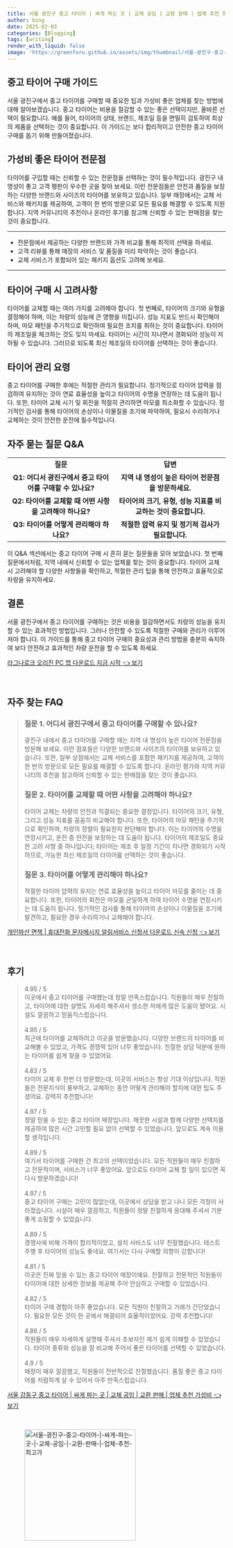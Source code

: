 ```yaml
---
title: 서울 광진구 중고 타이어 | 싸게 파는 곳 | 교체 공임 | 교환 판매 | 업체 추천 최고가
author: bing
date: 2025-02-03
categories: [Blogging]
tags: [writing]
render_with_liquid: false
image: 'https://greenforu.github.io/assets/img/thumbnail/서울-광진구-중고-타이어-|-싸게-파는-곳-|-교체-공임-|-교환-판매-|-업체-추천-최고가.webp'
---
```



<h2 id='중고 타이어 구매 가이드'>중고 타이어 구매 가이드</h2>

<p>서울 광진구에서 중고 타이어를 구매할 때 중요한 팁과 가성비 좋은 업체를 찾는 방법에 대해 알아보겠습니다. 중고 타이어는 비용을 절감할 수 있는 좋은 선택이지만, 올바른 선택이 필요합니다. 예를 들어, 타이어의 상태, 브랜드, 제조일 등을 면밀히 검토하여 최상의 제품을 선택하는 것이 중요합니다. 이 가이드는 보다 합리적이고 안전한 중고 타이어 구매를 돕기 위해 만들어졌습니다.</p>

<h2 id='가성비 좋은 타이어 전문점'>가성비 좋은 타이어 전문점</h2>

<p>타이어를 구입할 때는 신뢰할 수 있는 전문점을 선택하는 것이 필수적입니다. 광진구 내 명성이 좋고 고객 평판이 우수한 곳을 찾아 보세요. 이런 전문점들은 안전과 품질을 보장하는 다양한 브랜드와 사이즈의 타이어를 보유하고 있습니다. 일부 매장에서는 교체 서비스와 패키지를 제공하여, 고객이 한 번의 방문으로 모든 필요를 해결할 수 있도록 지원합니다. 지역 커뮤니티의 추천이나 온라인 후기를 참고해 신뢰할 수 있는 판매점을 찾는 것이 중요합니다.</p>

<hr />

<ul>
    <li>전문점에서 제공하는 다양한 브랜드와 가격 비교를 통해 최적의 선택을 하세요.</li>
    <li>고객 리뷰를 통해 매장의 서비스 및 품질을 미리 파악하는 것이 좋습니다.</li>
    <li>교체 서비스가 포함되어 있는 패키지 옵션도 고려해 보세요.</li>
</ul>

<hr />

<h2 id='타이어 구매 시 고려사항'>타이어 구매 시 고려사항</h2>

<p>타이어를 교체할 때는 여러 가지를 고려해야 합니다. 첫 번째로, 타이어의 크기와 유형을 결정해야 하며, 이는 차량의 성능에 큰 영향을 미칩니다. 성능 지표도 반드시 확인해야 하며, 마모 패턴을 주기적으로 확인하여 필요한 조치를 취하는 것이 중요합니다. 타이어의 제조일을 체크하는 것도 잊지 마세요. 타이어는 시간이 지나면서 경화되어 성능이 저하될 수 있습니다. 그러므로 되도록 최신 제조일의 타이어를 선택하는 것이 좋습니다.</p>

<h2 id='타이어 관리 요령'>타이어 관리 요령</h2>

<p>중고 타이어를 구매한 후에는 적절한 관리가 필요합니다. 정기적으로 타이어 압력을 점검하여 유지하는 것이 연료 효율성을 높이고 타이어의 수명을 연장하는 데 도움이 됩니다. 또한, 타이어 교체 시기 및 회전을 적절히 관리하면 마모를 최소화할 수 있습니다. 정기적인 검사를 통해 타이어의 손상이나 이물질을 조기에 파악하여, 필요시 수리하거나 교체하는 것이 안전한 운전에 필수적입니다.</p>

<h2 id='자주 묻는 질문 Q&A'>자주 묻는 질문 Q&A</h2>

<table>
    <tr>
        <td style="text-align: center; height: 17px;"><b>질문</b></td>
        <td style="text-align: center; height: 17px;"><b>답변</b></td>
    </tr>
    <tr>
        <td style="text-align: center; height: 17px;"><b>Q1: 어디서 광진구에서 중고 타이어를 구매할 수 있나요?</b></td>
        <td style="text-align: center; height: 17px;"><b>지역 내 명성이 높은 타이어 전문점을 방문하세요.</b></td>
    </tr>
    <tr>
        <td style="text-align: center; height: 17px;"><b>Q2: 타이어를 교체할 때 어떤 사항을 고려해야 하나요?</b></td>
        <td style="text-align: center; height: 17px;"><b>타이어의 크기, 유형, 성능 지표를 비교하는 것이 중요합니다.</b></td>
    </tr>
    <tr>
        <td style="text-align: center; height: 17px;"><b>Q3: 타이어를 어떻게 관리해야 하나요?</b></td>
        <td style="text-align: center; height: 17px;"><b>적절한 압력 유지 및 정기적 검사가 필요합니다.</b></td>
    </tr>
</table>

<p>이 Q&A 섹션에서는 중고 타이어 구매 시 흔히 묻는 질문들을 모아 보았습니다. 첫 번째 질문에서처럼, 지역 내에서 신뢰할 수 있는 업체를 찾는 것이 중요합니다. 타이어 교체 시 고려해야 할 다양한 사항들을 확인하고, 적절한 관리 팁을 통해 안전하고 효율적으로 차량을 유지하세요.</p>

<h2 id='결론'>결론</h2>

<p>서울 광진구에서 중고 타이어를 구매하는 것은 비용을 절감하면서도 차량의 성능을 유지할 수 있는 효과적인 방법입니다. 그러나 안전할 수 있도록 적절한 구매와 관리가 이루어져야 합니다. 이 가이드를 통해 중고 타이어 구매의 중요성과 관리 방법을 충분히 숙지하여 보다 안전하고 효과적인 차량 운전을 할 수 있도록 하세요.</p>


<p><a class="click-button" title="라그나로크 오리진 PC 앱 다운로드 지금 시작" href="https://greenforu.github.io/posts/%EB%9D%BC%EA%B7%B8%EB%82%98%EB%A1%9C%ED%81%AC-%EC%98%A4%EB%A6%AC%EC%A7%84-PC-%EC%95%B1-%EB%8B%A4%EC%9A%B4%EB%A1%9C%EB%93%9C-%EC%A7%80%EA%B8%88-%EC%8B%9C%EC%9E%91/" rel="dofollow">라그나로크 오리진 PC 앱 다운로드 지금 시작 👈 보기</a></p><br>
<h2 id='자주_찾는_FAQ'>자주 찾는 FAQ</h2>
<div itemscope="" itemtype="https://schema.org/FAQPage"> 
<blockquote> 
<div itemscope="" itemprop="mainEntity" itemtype="https://schema.org/Question"> 
<h3 itemprop="name">질문 1. 어디서 광진구에서 중고 타이어를 구매할 수 있나요?</h3> 
<div itemscope="" itemprop="acceptedAnswer" itemtype="https://schema.org/Answer"> 
<span itemprop="text"> 
<p>광진구 내에서 중고 타이어를 구매할 때는 지역 내 명성이 높은 타이어 전문점을 방문해 보세요. 이런 점포들은 다양한 브랜드와 사이즈의 타이어를 보유하고 있습니다. 또한, 일부 상점에서는 교체 서비스를 포함한 패키지를 제공하여, 고객이 한 번의 방문으로 모든 필요를 해결할 수 있도록 합니다. 온라인 평가와 지역 커뮤니티의 추천을 참고하여 신뢰할 수 있는 판매점을 찾는 것이 좋습니다.</p> 
</span> 
</div> 
</div> 

<div itemscope="" itemprop="mainEntity" itemtype="https://schema.org/Question"> 
<h3 itemprop="name">질문 2. 타이어를 교체할 때 어떤 사항을 고려해야 하나요?</h3> 
<div itemscope="" itemprop="acceptedAnswer" itemtype="https://schema.org/Answer"> 
<span itemprop="text"> 
<p>타이어 교체는 차량의 안전과 직결되는 중요한 결정입니다. 타이어의 크기, 유형, 그리고 성능 지표를 꼼꼼히 비교해야 합니다. 또한, 타이어의 마모 패턴을 주기적으로 확인하여, 차량의 정렬이 필요한지 판단해야 합니다. 이는 타이어의 수명을 연장시키고, 운전 중 안전을 보장하는 데 도움이 됩니다. 타이어의 제조일도 중요한 고려 사항 중 하나입니다; 타이어는 제조 후 일정 기간이 지나면 경화되기 시작하므로, 가능한 최신 제조일의 타이어를 선택하는 것이 좋습니다.</p> 
</span> 
</div> 
</div> 

<div itemscope="" itemprop="mainEntity" itemtype="https://schema.org/Question"> 
<h3 itemprop="name">질문 3. 타이어를 어떻게 관리해야 하나요?</h3> 
<div itemscope="" itemprop="acceptedAnswer" itemtype="https://schema.org/Answer"> 
<span itemprop="text"> 
<p>적절한 타이어 압력의 유지는 연료 효율성을 높이고 타이어 마모를 줄이는 데 중요합니다. 또한, 타이어의 회전은 마모를 균일하게 하여 타이어 수명을 연장시키는 데 도움이 됩니다. 정기적인 검사를 통해 타이어의 손상이나 이물질을 조기에 발견하고, 필요한 경우 수리하거나 교체해야 합니다.</p> 
</span> 
</div> 
</div> 
</blockquote> 
</div>
<p><a class="click-button" title="개인파산 면책 | 휴대전화 문자메시지 알림서비스 신청서 다운로드 신속 신청" href="https://greenforu.github.io/posts/%EA%B0%9C%EC%9D%B8%ED%8C%8C%EC%82%B0-%EB%A9%B4%EC%B1%85-%ED%9C%B4%EB%8C%80%EC%A0%84%ED%99%94-%EB%AC%B8%EC%9E%90%EB%A9%94%EC%8B%9C%EC%A7%80-%EC%95%8C%EB%A6%BC%EC%84%9C%EB%B9%84%EC%8A%A4-%EC%8B%A0%EC%B2%AD%EC%84%9C-%EB%8B%A4%EC%9A%B4%EB%A1%9C%EB%93%9C-%EC%8B%A0%EC%86%8D-%EC%8B%A0%EC%B2%AD/" rel="dofollow">개인파산 면책 | 휴대전화 문자메시지 알림서비스 신청서 다운로드 신속 신청 👈 보기</a></p><br>
<h2 id='후기'>후기</h2>
<div itemscope itemtype="https://schema.org/Product">
  <blockquote>
  <div itemprop="review" itemscope itemtype="https://schema.org/Review">
      <div itemprop="reviewRating" itemscope itemtype="https://schema.org/Rating"> <span itemprop="ratingValue">4.95</span> / <span itemprop="bestRating">5</span> </div>
      <span itemprop="reviewBody">이곳에서 중고 타이어를 구매했는데 정말 만족스럽습니다. 직원들이 매우 친절하고, 타이어에 대한 설명도 자세히 해주셔서 생소한 저에게 많은 도움이 됐어요. 시설도 깔끔하고 믿음직스럽습니다.</span>
  </div>
  <br>
  <div itemprop="review" itemscope itemtype="https://schema.org/Review">
      <div itemprop="reviewRating" itemscope itemtype="https://schema.org/Rating"> <span itemprop="ratingValue">4.95</span> / <span itemprop="bestRating">5</span> </div>
      <span itemprop="reviewBody">최근에 타이어를 교체하려고 이곳을 방문했습니다. 다양한 브랜드의 타이어를 비교해볼 수 있었고, 가격도 경쟁력 있어 너무 좋았습니다. 친절한 상담 덕분에 원하는 타이어를 쉽게 찾을 수 있었어요.</span>
  </div>
  <br>
  <div itemprop="review" itemscope itemtype="https://schema.org/Review">
      <div itemprop="reviewRating" itemscope itemtype="https://schema.org/Rating"> <span itemprop="ratingValue">4.83</span> / <span itemprop="bestRating">5</span> </div>
      <span itemprop="reviewBody">타이어 교체 후 한번 더 방문했는데, 이곳의 서비스는 항상 기대 이상입니다. 직원들은 전문지식이 풍부하고, 교체하는 동안 어떻게 관리해야 할지에 대한 팁도 주셨어요. 강력히 추천합니다!</span>
  </div>
  <br>
  <div itemprop="review" itemscope itemtype="https://schema.org/Review">
      <div itemprop="reviewRating" itemscope itemtype="https://schema.org/Rating"> <span itemprop="ratingValue">4.97</span> / <span itemprop="bestRating">5</span> </div>
      <span itemprop="reviewBody">정말 믿을 수 있는 중고 타이어 매장입니다. 깨끗한 시설과 함께 다양한 선택지를 제공하여 많은 시간 고민할 필요 없이 선택할 수 있었습니다. 앞으로도 계속 이용할 생각입니다.</span>
  </div>
  <br>
  <div itemprop="review" itemscope itemtype="https://schema.org/Review">
      <div itemprop="reviewRating" itemscope itemtype="https://schema.org/Rating"> <span itemprop="ratingValue">4.89</span> / <span itemprop="bestRating">5</span> </div>
      <span itemprop="reviewBody">여기서 타이어를 구매한 건 최고의 선택이었습니다. 모든 직원들이 매우 친절하고 전문적이며, 서비스가 너무 좋았어요. 앞으로도 타이어 교체 할 일이 있으면 꼭 다시 방문하겠습니다!</span>
  </div>
  <br>
  <div itemprop="review" itemscope itemtype="https://schema.org/Review">
      <div itemprop="reviewRating" itemscope itemtype="https://schema.org/Rating"> <span itemprop="ratingValue">4.97</span> / <span itemprop="bestRating">5</span> </div>
      <span itemprop="reviewBody">중고 타이어 구매는 고민이 많았는데, 이곳에서 상담을 받고 나니 모든 걱정이 사라졌습니다. 시설이 매우 깔끔하고, 직원들이 정말 친절하게 응대해 주셔서 기분 좋게 쇼핑할 수 있었습니다.</span>
  </div>
  <br>
  <div itemprop="review" itemscope itemtype="https://schema.org/Review">
      <div itemprop="reviewRating" itemscope itemtype="https://schema.org/Rating"> <span itemprop="ratingValue">4.89</span> / <span itemprop="bestRating">5</span> </div>
      <span itemprop="reviewBody">경쟁사에 비해 가격이 합리적이었고, 설치 서비스도 너무 친절했습니다. 테스트 주행 후 타이어의 성능도 좋네요. 여기서는 다시 구매할 의향이 강합니다!</span>
  </div>
  <br>
  <div itemprop="review" itemscope itemtype="https://schema.org/Review">
      <div itemprop="reviewRating" itemscope itemtype="https://schema.org/Rating"> <span itemprop="ratingValue">4.81</span> / <span itemprop="bestRating">5</span> </div>
      <span itemprop="reviewBody">이곳은 진짜 믿을 수 있는 중고 타이어 매장이예요. 친절하고 전문적인 직원들이 타이어에 대한 상세한 정보를 제공해 주어 안심하고 구매할 수 있었습니다.</span>
  </div>
  <br>
  <div itemprop="review" itemscope itemtype="https://schema.org/Review">
      <div itemprop="reviewRating" itemscope itemtype="https://schema.org/Rating"> <span itemprop="ratingValue">4.82</span> / <span itemprop="bestRating">5</span> </div>
      <span itemprop="reviewBody">타이어 구매 경험이 아주 좋았습니다. 모든 직원이 친절하고 거래가 간단었습니다. 필요한 모든 것이 한 곳에서 해결되어 효율적이었어요. 강력 추천합니다!</span>
  </div>
  <br>
  <div itemprop="review" itemscope itemtype="https://schema.org/Review">
      <div itemprop="reviewRating" itemscope itemtype="https://schema.org/Rating"> <span itemprop="ratingValue">4.86</span> / <span itemprop="bestRating">5</span> </div>
      <span itemprop="reviewBody">직원들이 매우 자세하게 설명해 주셔서 초보자인 제가 쉽게 이해할 수 있었습니다. 타이어 종류와 성능을 잘 비교해 주어서 좋은 타이어를 선택할 수 있었습니다.</span>
  </div>
  <br>
  <div itemprop="review" itemscope itemtype="https://schema.org/Review">
      <div itemprop="reviewRating" itemscope itemtype="https://schema.org/Rating"> <span itemprop="ratingValue">4.9</span> / <span itemprop="bestRating">5</span> </div>
      <span itemprop="reviewBody">매장이 매우 깔끔했고, 직원들이 전반적으로 친절했습니다. 품질 좋은 중고 타이어를 저렴하게 살 수 있어서 아주 만족스럽습니다.</span>
  </div>
  </blockquote>
</div>
<p><a class="click-button" title="서울 강동구 중고 타이어 | 싸게 파는 곳 | 교체 공임 | 교환 판매 | 업체 추천 가성비" href="https://greenforu.github.io/posts/%EC%84%9C%EC%9A%B8-%EA%B0%95%EB%8F%99%EA%B5%AC-%EC%A4%91%EA%B3%A0-%ED%83%80%EC%9D%B4%EC%96%B4-%EC%8B%B8%EA%B2%8C-%ED%8C%8C%EB%8A%94-%EA%B3%B3-%EA%B5%90%EC%B2%B4-%EA%B3%B5%EC%9E%84-%EA%B5%90%ED%99%98-%ED%8C%90%EB%A7%A4-%EC%97%85%EC%B2%B4-%EC%B6%94%EC%B2%9C-%EA%B0%80%EC%84%B1%EB%B9%84/" rel="dofollow">서울 강동구 중고 타이어 | 싸게 파는 곳 | 교체 공임 | 교환 판매 | 업체 추천 가성비 👈 보기</a></p><br>
<figure class="image"><img src="https://greenforu.github.io/assets/img/thumbnail/서울-광진구-중고-타이어-|-싸게-파는-곳-|-교체-공임-|-교환-판매-|-업체-추천-최고가.webp" alt="서울-광진구-중고-타이어-|-싸게-파는-곳-|-교체-공임-|-교환-판매-|-업체-추천-최고가" width="256" height="256"></figure>